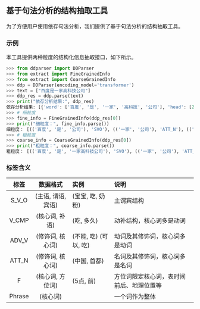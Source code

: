 ## 基于句法分析的结构抽取工具
为了方便用户使用依存句法分析，我们提供了基于句法分析的结构抽取工具。<br>

### 示例
本工具提供两种粒度的结构化信息抽取接口，如下所示。

```python
>>> from ddparser import DDParser
>>> from extract import FineGrainedInfo
>>> from extract import CoarseGrainedInfo
>>> ddp = DDParser(encoding_model='transformer')
>>> text = ["百度是一家高科技公司"]
>>> ddp_res = ddp.parse(text)
>>> print("依存分析结果:", ddp_res)
依存分析结果: [{'word': ['百度', '是', '一家', '高科技', '公司'], 'head': [2, 0, 5, 5, 2], 'deprel': ['SBV', 'HED', 'ATT', 'ATT', 'VOB']}]
>>> # 细粒度
>>> fine_info = FineGrainedInfo(ddp_res[0])
>>> print("细粒度：", fine_info.parse())
细粒度： [(('百度', '是', '公司'), 'SVO'), (('一家', '公司'), 'ATT_N'), (('高科技', '公司'), 'ATT_N')]
>>> # 粗粒度
>>> coarse_info = CoarseGrainedInfo(ddp_res[0])
>>> print("粗粒度：", coarse_info.parse())
粗粒度： [(('百度', '是', '一家高科技公司'), 'SVO'), (('一家', '公司'), 'ATT_N'), (('高科技', '公司'), 'ATT_N')]
```
### 标签含义
|  标签  |      数据格式      | 实例                  | 说明                                     |
| :----: | :----------------: | :-------------------- | :--------------------------------------- |
| S_V_O  | (主语, 谓语, 宾语) | (宝宝, 吃, 奶粉)      | 主谓宾结构                               |
| V_CMP  |   (核心词, 补语)   | (吃, 多久)            | 动补结构，核心词多是动词                 |
| ADV_V  |  (修饰词, 核心词)  | (不能, 吃) (可以, 吃) | 动词及其修饰词，核心词多是动词           |
| ATT_N  |  (修饰词, 核心词)  | (中国, 首都)          | 名词及其修饰词，核心词多是名词           |
|   F    |  (核心词, 方位词)  | (5点, 前)             | 方位词限定核心词，表时间前后、地理位置等 |
| Phrase |      (核心词)      |                       | 一个词作为整体                           |
